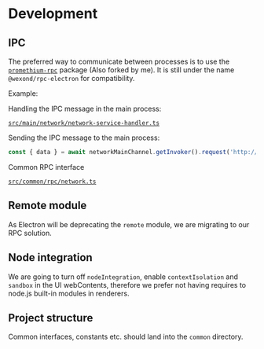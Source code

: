 # Development

## IPC

The preferred way to communicate between processes is to use the [`promethium-rpc`](https://github.com/Alex313031/promethium-rpc) package (Also forked by me). It is still under the name `@wexond/rpc-electron` for compatibility.

Example:

Handling the IPC message in the main process:

[`src/main/network/network-service-handler.ts`](../src/main/network/network-service-handler.ts)


Sending the IPC message to the main process:

```ts
const { data } = await networkMainChannel.getInvoker().request('http://localhost');
```

Common RPC interface

[`src/common/rpc/network.ts`](../src/common/rpc/network.ts)

## Remote module

As Electron will be deprecating the `remote` module, we are migrating to our RPC solution.

## Node integration

We are going to turn off `nodeIntegration`, enable `contextIsolation` and `sandbox` in the UI webContents,
therefore we prefer not having requires to node.js built-in modules in renderers.

## Project structure

Common interfaces, constants etc. should land into the `common` directory.
